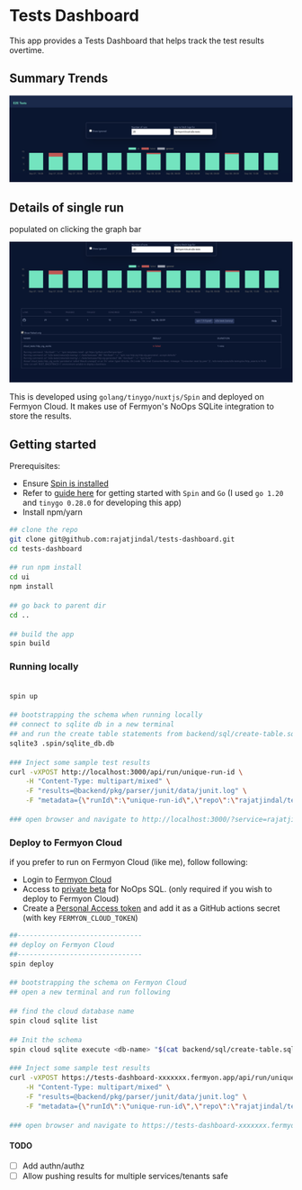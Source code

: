 # Tests Dashboard

This app provides a Tests Dashboard that helps track the test results overtime.

## Summary Trends
![Summary of trends](docs/summary.png)

## Details of single run

populated on clicking the graph bar

![Details of single run](docs/details.png)

This is developed using `golang/tinygo/nuxtjs/Spin` and deployed on Fermyon Cloud. It makes use of Fermyon's NoOps SQLite integration to store the results.

## Getting started

Prerequisites:

- Ensure [Spin is installed](https://developer.fermyon.com/spin/install)
- Refer to [guide here](https://developer.fermyon.com/spin/go-components) for getting started with `Spin` and `Go` (I used `go 1.20` and `tinygo 0.28.0` for developing this app)
- Install npm/yarn


```bash
## clone the repo
git clone git@github.com:rajatjindal/tests-dashboard.git
cd tests-dashboard

## run npm install
cd ui
npm install

## go back to parent dir
cd ..

## build the app
spin build
```

### Running locally

```bash

spin up

## bootstrapping the schema when running locally
## connect to sqlite db in a new terminal
## and run the create table statements from backend/sql/create-table.sql
sqlite3 .spin/sqlite_db.db

### Inject some sample test results
curl -vXPOST http://localhost:3000/api/run/unique-run-id \
	-H "Content-Type: multipart/mixed" \
	-F "results=@backend/pkg/parser/junit/data/junit.log" \
	-F "metadata={\"runId\":\"unique-run-id\",\"repo\":\"rajatjindal/tests-dashboard\",\"branch\":\"main\",\"format\":\"junit\", \"link\":\"http://link/to/github/actions/or/elsewhere\", \"tags\":\"tag1,tag2\"};type=application/json"

### open browser and navigate to http://localhost:3000/?service=rajatjindal/tests-dashboard
```

### Deploy to Fermyon Cloud

if you prefer to run on Fermyon Cloud (like me), follow following:

- Login to [Fermyon Cloud](https://cloud.fermyon.com)
- Access to [private beta](https://developer.fermyon.com/cloud/noops-sql-db#grant-sqlite-permission) for NoOps SQL. (only required if you wish to deploy to Fermyon Cloud)
- Create a [Personal Access token](https://developer.fermyon.com/cloud/user-settings#create-a-pat) and add it as a GitHub actions secret (with key `FERMYON_CLOUD_TOKEN`)

```bash
##-------------------------------
## deploy on Fermyon Cloud
##-------------------------------
spin deploy

## bootstrapping the schema on Fermyon Cloud
## open a new terminal and run following

## find the cloud database name
spin cloud sqlite list

## Init the schema
spin cloud sqlite execute <db-name> "$(cat backend/sql/create-table.sql)"

### Inject some sample test results
curl -vXPOST https://tests-dashboard-xxxxxxx.fermyon.app/api/run/unique-run-id \
	-H "Content-Type: multipart/mixed" \
	-F "results=@backend/pkg/parser/junit/data/junit.log" \
	-F "metadata={\"runId\":\"unique-run-id\",\"repo\":\"rajatjindal/tests-dashboard\",\"branch\":\"main\",\"format\":\"junit\", \"link\":\"http://link/to/github/actions/or/elsewhere\", \"tags\":\"tag1,tag2\"};type=application/json"

### open browser and navigate to https://tests-dashboard-xxxxxxx.fermyon.app?service=rajatjindal/tests-dashboard
```


#### TODO

- [ ] Add authn/authz
- [ ] Allow pushing results for multiple services/tenants safe